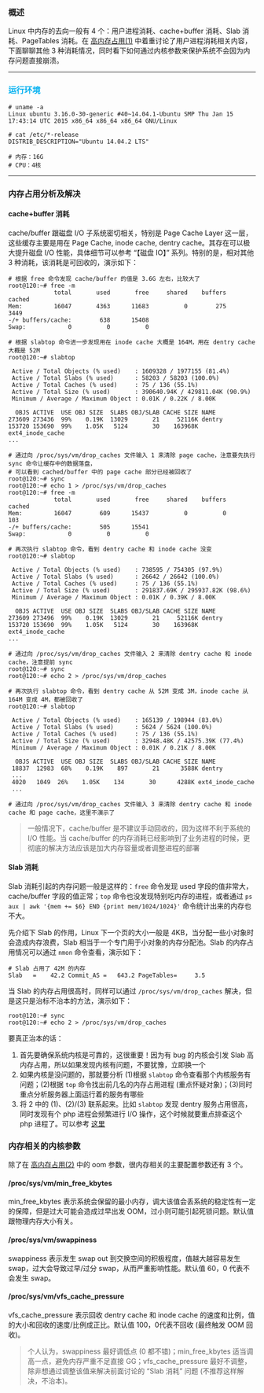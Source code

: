 ### 概述

Linux 中内存的去向一般有 4 个：用户进程消耗、cache+buffer 消耗、Slab 消耗、PageTables 消耗。在 [高内存占用(1)](https://github.com/hsxhr-10/blog/blob/master/Linux/【性能优化】--%20高内存占用(1).md) 中着重讨论了用户进程消耗相关内容，下面聊聊其他 3 种消耗情况，同时看下如何通过内核参数来保护系统不会因为内存问题直接崩溃。

---

### <font color=#00b0f0>运行环境</font>

```
# uname -a
Linux ubuntu 3.16.0-30-generic #40~14.04.1-Ubuntu SMP Thu Jan 15 17:43:14 UTC 2015 x86_64 x86_64 x86_64 GNU/Linux

# cat /etc/*-release
DISTRIB_DESCRIPTION="Ubuntu 14.04.2 LTS"

# 内存：16G
# CPU：4核
```

---

### 内存占用分析及解决

#### cache+buffer 消耗

cache/buffer 跟磁盘 I/O 子系统密切相关，特别是 Page Cache Layer 这一层，这些缓存主要是用在 Page Cache, inode cache, dentry cache。其存在可以极大提升磁盘 I/O 性能，具体细节可以参考 “【磁盘 IO】” 系列。特别的是，相对其他 3 种消耗，该消耗是可回收的，演示如下：

```
# 根据 free 命令发现 cache/buffer 的值是 3.6G 左右，比较大了
root@120:~# free -m
             total       used       free     shared    buffers     cached
Mem:         16047       4363      11683          0        275       3449
-/+ buffers/cache:        638      15408
Swap:            0          0          0

# 根据 slabtop 命令进一步发现用在 inode cache 大概是 164M，用在 dentry cache 大概是 52M
root@120:~# slabtop

 Active / Total Objects (% used)    : 1609328 / 1977155 (81.4%)
 Active / Total Slabs (% used)      : 58203 / 58203 (100.0%)
 Active / Total Caches (% used)     : 75 / 136 (55.1%)
 Active / Total Size (% used)       : 390640.94K / 429811.04K (90.9%)
 Minimum / Average / Maximum Object : 0.01K / 0.22K / 8.00K

  OBJS ACTIVE  USE OBJ SIZE  SLABS OBJ/SLAB CACHE SIZE NAME                   
273609 273436  99%    0.19K  13029       21     52116K dentry
153720 153690  99%    1.05K   5124       30    163968K ext4_inode_cache
...

# 通过向 /proc/sys/vm/drop_caches 文件输入 1 来清除 page cache，注意要先执行 sync 命令让缓存中的数据落盘，
# 可以看到 cached/buffer 中的 page cache 部分已经被回收了
root@120:~# sync
root@120:~# echo 1 > /proc/sys/vm/drop_caches
root@120:~# free -m
             total       used       free     shared    buffers     cached
Mem:         16047        609      15437          0          0        103
-/+ buffers/cache:        505      15541
Swap:            0          0          0

# 再次执行 slabtop 命令，看到 dentry cache 和 inode cache 没变
root@120:~# slabtop

 Active / Total Objects (% used)    : 738595 / 754305 (97.9%)
 Active / Total Slabs (% used)      : 26642 / 26642 (100.0%)
 Active / Total Caches (% used)     : 75 / 136 (55.1%)
 Active / Total Size (% used)       : 291837.69K / 295937.82K (98.6%)
 Minimum / Average / Maximum Object : 0.01K / 0.39K / 8.00K

  OBJS ACTIVE  USE OBJ SIZE  SLABS OBJ/SLAB CACHE SIZE NAME                   
273609 273496  99%    0.19K  13029       21     52116K dentry
153720 153690  99%    1.05K   5124       30    163968K ext4_inode_cache
...

# 通过向 /proc/sys/vm/drop_caches 文件输入 2 来清除 dentry cache 和 inode cache，注意提前 sync
root@120:~# sync
root@120:~# echo 2 > /proc/sys/vm/drop_caches

# 再次执行 slabtop 命令，看到 dentry cache 从 52M 变成 3M，inode cache 从 164M 变成 4M，都被回收了
root@120:~# slabtop

 Active / Total Objects (% used)    : 165139 / 198944 (83.0%)
 Active / Total Slabs (% used)      : 5624 / 5624 (100.0%)
 Active / Total Caches (% used)     : 75 / 136 (55.1%)
 Active / Total Size (% used)       : 32948.48K / 42575.39K (77.4%)
 Minimum / Average / Maximum Object : 0.01K / 0.21K / 8.00K

  OBJS ACTIVE  USE OBJ SIZE  SLABS OBJ/SLAB CACHE SIZE NAME                   
 18837  12983  68%    0.19K    897       21      3588K dentry
 ...
 4020   1049  26%    1.05K    134       30      4288K ext4_inode_cache
 ...

# 通过向 /proc/sys/vm/drop_caches 文件输入 3 来清除 dentry cache 和 inode cache 和 page cache，这里不演示了
```

> 一般情况下，cache/buffer 是不建议手动回收的，因为这样不利于系统的 I/O 性能。当 cache/buffer 的内存消耗已经影响到了业务进程的时候，更彻底的解决方法应该是加大内存容量或者调整进程的部署

#### Slab 消耗

Slab 消耗引起的内存问题一般是这样的：`free` 命令发现 used 字段的值非常大，cache/buffer 字段的值正常；`top` 命令也没发现特别吃内存的进程，或者通过 `ps aux | awk '{mem += $6} END {print mem/1024/1024}'` 命令统计出来的内存也不大。

先介绍下 Slab 的作用，Linux 下一个页的大小一般是 4KB，当分配一些小对象时会造成内存浪费，Slab 相当于一个专门用于小对象的内存分配池。Slab 的内存占用情况可以通过 `nmon` 命令查看，演示如下：

```
# Slab 占用了 42M 的内存
Slab   =    42.2 Commit_AS =   643.2 PageTables=     3.5
```

当 Slab 的内存占用很高时，同样可以通过 `/proc/sys/vm/drop_caches` 解决，但是这只是治标不治本的方法，演示如下：

```
root@120:~# sync
root@120:~# echo 2 > /proc/sys/vm/drop_caches
```

要真正治本的话：
1. 首先要确保系统内核是可靠的，这很重要！因为有 bug 的内核会引发 Slab 高内存占用，所以如果发现内核有问题，不要犹豫，立即换一个
2. 如果内核是没问题的，那就要分析 (1)根据 `slabtop` 命令查看那个内核服务有问题；(2)根据 `top` 命令找出前几名的内存占用进程 (重点怀疑对象)；(3)同时重点分析服务器上面运行着的服务有哪些
3. 将 2 中的 (1)、(2)/(3) 联系起来。比如 `slabtop` 发现 dentry 服务占用很高，同时发现有个 php 进程会频繁进行 I/O 操作，这个时候就要重点排查这个 php 进程了。可以参考 [这里](https://serverfault.com/questions/561350/unusually-high-dentry-cache-usage)

### 内存相关的内核参数

除了在 [高内存占用(2)](https://github.com/hsxhr-10/blog/blob/master/Linux/【性能优化】--%20高内存占用(2).md#配置-oom) 中的 oom 参数，很内存相关的主要配置参数还有 3 个。

#### /proc/sys/vm/min_free_kbytes

min_free_kbytes 表示系统会保留的最小内存，调大该值会丢系统的稳定性有一定的保障，但是过大可能会造成过早出发 OOM，过小则可能引起死锁问题。默认值跟物理内存大小有关。

#### /proc/sys/vm/swappiness

swappiness 表示发生 swap out 到交换空间的积极程度，值越大越容易发生 swap，过大会导致过早/过分 swap，从而严重影响性能。默认值 60，0 代表不会发生 swap。

#### /proc/sys/vm/vfs_cache_pressure

vfs_cache_pressure 表示回收 dentry cache 和 inode cache 的速度和比例，值的大小和回收的速度/比例成正比。默认值 100，0代表不回收 (最终触发 OOM 回收)。

> 个人认为，swappiness 最好调低点 (0 都不错)；min_free_kbytes 适当调高一点，避免内存严重不足直接 GG；vfs_cache_pressure 最好不调整，除非想通过调整该值来解决前面讨论的 “Slab 消耗” 问题 (不推荐这样解决，不治本)。

